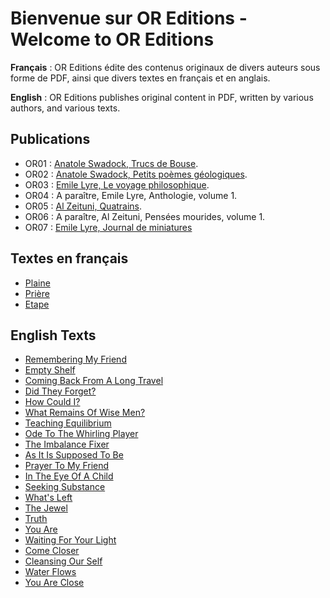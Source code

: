 # Bienvenue sur OR Editions - Welcome to OR Editions

**Français** : OR Editions édite des contenus originaux de divers auteurs sous forme de PDF, ainsi que divers textes en français et en anglais.

**English** : OR Editions publishes original content in PDF, written by various authors, and various texts.

## Publications

* OR01 : [Anatole Swadock, Trucs de Bouse](pages/OR01.md).
* OR02 : [Anatole Swadock, Petits poèmes géologiques](pages/OR02.md).
* OR03 : [Emile Lyre, Le voyage philosophique](pages/OR03.md).
* OR04 : A paraître, Emile Lyre, Anthologie, volume 1.
* OR05 : [Al Zeituni, Quatrains](pages/OR05.md).
* OR06 : A paraître, Al Zeituni, Pensées mourides, volume 1.
* OR07 : [Emile Lyre, Journal de miniatures](pages/OR07.md)

## Textes en français

* [Plaine](textes/plaine.md)
* [Prière](textes/priere.md)
* [Etape](textes/etape.md)

## English Texts

* [Remembering My Friend](texts/20190821.md)
* [Empty Shelf](texts/20190720.md)
* [Coming Back From A Long Travel](texts/20190608.md)
* [Did They Forget?](texts/20171125.md)
* [How Could I?](texts/20170827.md)
* [What Remains Of Wise Men?](texts/20161220.md)
* [Teaching Equilibrium](texts/20161203.md)
* [Ode To The Whirling Player](texts/20161126.md)
* [The Imbalance Fixer](texts/20161116.md)
* [As It Is Supposed To Be](texts/20160810.md)
* [Prayer To My Friend](texts/20160704.md)
* [In The Eye Of A Child](texts/20160613.md)
* [Seeking Substance](texts/20160418.md)
* [What's Left](texts/2015.md)
* [The Jewel](texts/20141231.md)
* [Truth](texts/20141202.md)
* [You Are](texts/201411.md)
* [Waiting For Your Light](texts/201408.md)
* [Come Closer](texts/201407.md)
* [Cleansing Our Self](texts/201406.md)
* [Water Flows](texts/201403.md)
* [You Are Close](texts/20140206.md)

